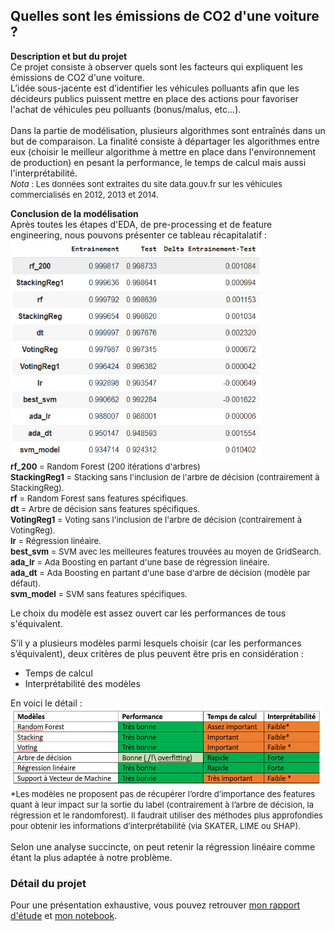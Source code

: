 ## Quelles sont les émissions de CO2 d'une voiture ?  

**Description et but du projet** <br>Ce projet consiste à observer quels sont les facteurs qui expliquent les émissions de CO2 d'une voiture. <br>L’idée sous-jacente est d’identifier les véhicules polluants afin que les décideurs publics puissent mettre en place des actions pour favoriser l'achat de véhicules peu polluants (bonus/malus, etc...). 
<br><br>Dans la partie de modélisation, plusieurs algorithmes sont entraînés dans un but de comparaison. La finalité consiste à départager les algorithmes entre eux (choisir le meilleur algorithme à mettre en place dans l'environnement de production) en pesant la performance, le temps de calcul mais aussi l'interprétabilité. 
<br><FONT size="2pts">*Nota* : Les données sont extraites du site data.gouv.fr sur les véhicules commercialisés en 2012, 2013 et 2014.</FONT>

**Conclusion de la modélisation**<br>
Après toutes les étapes d'EDA, de pre-processing et de feature engineering, nous pouvons présenter ce tableau récapitalatif : <br> 
<img src="images/tableau_modelisation_CO2.PNG" width="400" height="350"/>
<br>
<FONT size="2pts">**rf_200** = Random Forest (200 itérations d'arbres)<br>
**StackingReg1** = Stacking sans l'inclusion de l'arbre de décision (contrairement à StackingReg).<br>
**rf** = Random Forest sans features spécifiques.<br>
**dt** = Arbre de décision sans features spécifiques.<br>
**VotingReg1** = Voting sans l'inclusion de l'arbre de décision (contrairement à VotingReg).<br>
**lr** = Régression linéaire.<br>
**best_svm** = SVM avec les meilleures features trouvées au moyen de GridSearch.<br>
**ada_lr** = Ada Boosting en partant d'une base de régression linéaire.<br>
**ada_dt** = Ada Boosting en partant d'une base d'arbre de décision (modèle par défaut).<br>
**svm_model** = SVM sans features spécifiques.</FONT><br>

Le choix du modèle est assez ouvert car les performances de tous s'équivalent.  

S’il y a plusieurs modèles parmi lesquels choisir (car les performances s’équivalent), deux critères de plus peuvent être pris en considération :
-	Temps de calcul
-	Interprétabilité des modèles<br>

En voici le détail :<br>
<img src="images/Choix_modele_CO2.PNG" width="500" height="125"/>
<br><FONT size="2pt"> *Les modèles ne proposent pas de récupérer l’ordre d’importance des features quant à leur impact sur la sortie du label (contrairement à l’arbre de décision, la régression et le randomforest). Il faudrait utiliser des méthodes plus approfondies pour obtenir les informations d’interprétabilité (via SKATER, LIME ou SHAP).</FONT><br><br>
Selon une analyse succincte, on peut retenir la régression linéaire comme étant la plus adaptée à notre problème. 

### Détail du projet
Pour une présentation exhaustive, vous pouvez retrouver [mon rapport d'étude](https://1drv.ms/b/s!AvHm4Ey0oAB0ikj81fSlREuDg_CO?e=rxVKnr/) et [mon notebook](https://colab.research.google.com/drive/1pqc4teWw9T0bCkp6vWxCOZl9Uv0PmzOX?usp=sharing/). 
